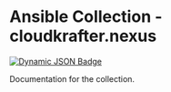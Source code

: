 # Ansible Collection - cloudkrafter.nexus

[![Dynamic JSON Badge](https://img.shields.io/badge/dynamic/json?url=https%3A%2F%2Fgalaxy.ansible.com%2Fapi%2Fv3%2Fplugin%2Fansible%2Fcontent%2Fpublished%2Fcollections%2Findex%2Fcloudkrafter%2Fnexus%2F&query=%24.download_count&label=Galaxy%20Downloads)](https://galaxy.ansible.com/ui/repo/published/cloudkrafter/nexus/)


Documentation for the collection.
